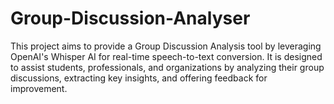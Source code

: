 # Group-Discussion-Analyser
This project aims to provide a Group Discussion Analysis tool by leveraging OpenAI's Whisper AI for real-time speech-to-text conversion. It is designed to assist students, professionals, and organizations by analyzing their group discussions, extracting key insights, and offering feedback for improvement.
